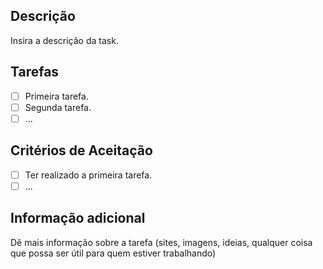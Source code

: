 ## Descrição

Insira a descrição da task.

## Tarefas

- [ ] Primeira tarefa.
- [ ] Segunda tarefa.
- [ ] ...

## Critérios de Aceitação

- [ ] Ter realizado a primeira tarefa.
- [ ] ...

## Informação adicional

Dê mais informação sobre a tarefa (sites, imagens, ideias, qualquer coisa que
possa ser útil para quem estiver trabalhando)

